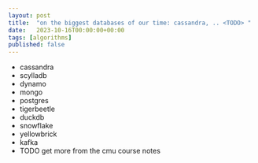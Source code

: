 ```yaml
---
layout: post
title:  "on the biggest databases of our time: cassandra, .. <TODO> "
date:   2023-10-16T00:00:00+00:00
tags: [algorithms]
published: false
---
```


- cassandra
- scylladb
- dynamo
- mongo
- postgres
- tigerbeetle
- duckdb
- snowflake
- yellowbrick
- kafka
- TODO get more from the cmu course notes
